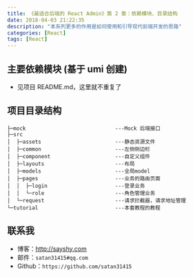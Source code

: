 ```yaml
---
title: 《最适合后端的 React Admin》第 2 章：依赖模块、目录结构
date: 2018-04-03 21:22:35
description: "本系列更多的作用是如何使用和引导现代前端开发的思路"
categories: [React]
tags: [React]
---
```


## 主要依赖模块 (基于 umi 创建)

- 见项目 README.md，这里就不重复了


## 项目目录结构

```
├─mock                             ---Mock 后端接口
├─src
│  ├─assets                        ---静态资源文件
│  ├─common                        ---左侧侧边栏
│  ├─component                     ---自定义组件
│  ├─layouts                       ---布局
│  ├─models                        ---全局model
│  ├─pages                         ---业务的路由页面
│  │  ├─login                      ---登录业务
│  │  └─role                       ---角色管理业务
│  └─request                       ---请求拦截器，请求地址管理
└─tutorial                         ---本套教程的教程
```


## 联系我

- 博客：<http://sayshy.com>
- 邮件：`satan31415#qq.com`
- Github：`https://github.com/satan31415`
